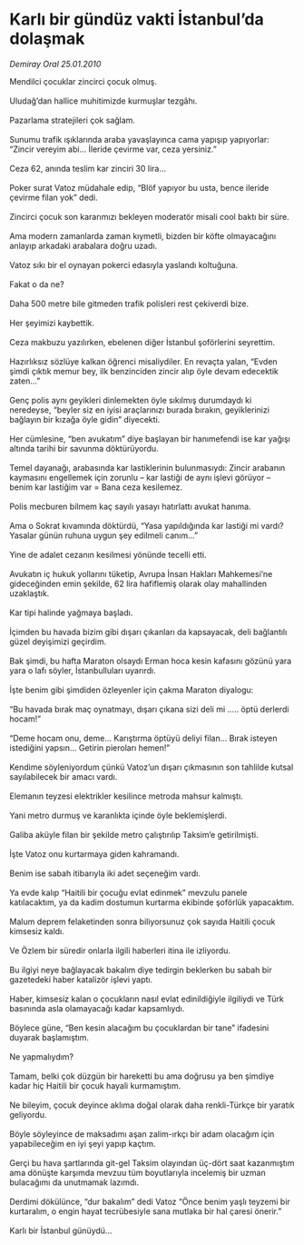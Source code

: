 # Karlı bir gündüz vakti İstanbul’da dolaşmak

*Demiray Oral 25.01.2010*

<div class="taraf_structure_2col_1zq">
<div class="margen_n">



 <p>Mendilci çocuklar zincirci çocuk olmuş. <br/><br/>Uludağ’dan hallice muhitimizde kurmuşlar tezgâhı. <br/><br/>Pazarlama stratejileri çok sağlam. <br/><br/>Sunumu trafik ışıklarında araba yavaşlayınca cama yapışıp yapıyorlar: “Zincir vereyim abi... İleride çevirme var, ceza yersiniz.” <br/><br/>Ceza 62, anında teslim kar zinciri 30 lira... <br/><br/>Poker surat Vatoz müdahale edip, “Blöf yapıyor bu usta, bence ileride çevirme filan yok” dedi. <br/><br/>Zincirci çocuk son kararımızı bekleyen moderatör misali cool baktı bir süre. <br/><br/>Ama modern zamanlarda zaman kıymetli, bizden bir köfte olmayacağını anlayıp arkadaki arabalara doğru uzadı. <br/><br/>Vatoz sıkı bir el oynayan pokerci edasıyla yaslandı koltuğuna. <br/><br/>Fakat o da ne? <br/><br/>Daha 500 metre bile gitmeden trafik polisleri rest çekiverdi bize. <br/><br/>Her şeyimizi kaybettik. <br/><br/>Ceza makbuzu yazılırken, ebelenen diğer İstanbul şoförlerini seyrettim. <br/><br/>Hazırlıksız sözlüye kalkan öğrenci misaliydiler. En revaçta yalan, “Evden şimdi çıktık memur bey, ilk benzinciden zincir alıp öyle devam edecektik zaten...” <br/><br/>Genç polis aynı geyikleri dinlemekten öyle sıkılmış durumdaydı ki neredeyse, “beyler siz en iyisi araçlarınızı burada bırakın, geyiklerinizi bağlayın bir kızağa öyle gidin” diyecekti. <br/><br/>Her cümlesine, “ben avukatım” diye başlayan bir hanımefendi ise kar yağışı altında tarihi bir savunma döktürüyordu. <br/><br/>Temel dayanağı, arabasında kar lastiklerinin bulunmasıydı: Zincir arabanın kaymasını engellemek için zorunlu – kar lastiği de aynı işlevi görüyor – benim kar lastiğim var = Bana ceza kesilemez. <br/><br/>Polis mecburen bilmem kaç sayılı yasayı hatırlattı avukat hanıma. <br/><br/>Ama o Sokrat kıvamında döktürdü, “Yasa yapıldığında kar lastiği mi vardı? Yasalar günün ruhuna uygun şey edilmeli canım...” <br/><br/>Yine de adalet cezanın kesilmesi yönünde tecelli etti. <br/><br/>Avukatın iç hukuk yollarını tüketip, Avrupa İnsan Hakları Mahkemesi’ne gideceğinden emin şekilde, 62 lira hafiflemiş olarak olay mahallinden uzaklaştık. <br/><br/>Kar tipi halinde yağmaya başladı. <br/><br/>İçimden bu havada bizim gibi dışarı çıkanları da kapsayacak, deli bağlantılı güzel deyişimizi geçirdim. <br/><br/>Bak şimdi, bu hafta Maraton olsaydı Erman hoca kesin kafasını gözünü yara yara o lafı söyler, İstanbulluları uyarırdı. <br/><br/>İşte benim gibi şimdiden özleyenler için çakma Maraton diyalogu: <br/><br/>“Bu havada bırak maç oynatmayı, dışarı çıkana sizi deli mi ..... öptü derlerdi hocam!” <br/><br/>“Deme hocam onu, deme... Karıştırma öptüyü deliyi filan... Bırak isteyen istediğini yapsın... Getirin pieroları hemen!” <br/><br/>Kendime söyleniyordum çünkü Vatoz’un dışarı çıkmasının son tahlilde kutsal sayılabilecek bir amacı vardı. <br/><br/>Elemanın teyzesi elektrikler kesilince metroda mahsur kalmıştı. <br/><br/>Yani metro durmuş ve karanlıkta içinde öyle beklemişlerdi. <br/><br/>Galiba aküyle filan bir şekilde metro çalıştırılıp Taksim’e getirilmişti. <br/><br/>İşte Vatoz onu kurtarmaya giden kahramandı. <br/><br/>Benim ise sabah itibarıyla iki adet seçeneğim vardı. <br/><br/>Ya evde kalıp “Haitili bir çocuğu evlat edinmek” mevzulu panele katılacaktım, ya da kadim dostumun kurtarma ekibinde şoförlük yapacaktım. <br/><br/>Malum deprem felaketinden sonra biliyorsunuz çok sayıda Haitili çocuk kimsesiz kaldı. <br/><br/>Ve Özlem bir süredir onlarla ilgili haberleri itina ile izliyordu. <br/><br/>Bu ilgiyi neye bağlayacak bakalım diye tedirgin beklerken bu sabah bir gazetedeki haber katalizör işlevi yaptı. <br/><br/>Haber, kimsesiz kalan o çocukların nasıl evlat edinildiğiyle ilgiliydi ve Türk basınında asla olamayacağı kadar kapsamlıydı. <br/><br/>Böylece güne, “Ben kesin alacağım bu çocuklardan bir tane” ifadesini duyarak başlamıştım. <br/><br/>Ne yapmalıydım? <br/><br/>Tamam, belki çok düzgün bir hareketti bu ama doğrusu ya ben şimdiye kadar hiç Haitili bir çocuk hayali kurmamıştım. <br/><br/>Ne bileyim, çocuk deyince aklıma doğal olarak daha renkli-Türkçe bir yaratık geliyordu. <br/><br/>Böyle söyleyince de maksadımı aşan zalim-ırkçı bir adam olacağım için yapabileceğim en iyi şeyi yapıp kaçtım. <br/><br/>Gerçi bu hava şartlarında git-gel Taksim olayından üç-dört saat kazanmıştım ama dönüşte karşımda mevzuu tüm boyutlarıyla incelemiş bir uzman bulacağımı da unutmamak lazımdı. <br/><br/>Derdimi dökülünce, “dur bakalım” dedi Vatoz “Önce benim yaşlı teyzemi bir kurtaralım, o engin hayat tecrübesiyle sana mutlaka bir hal çaresi önerir.” <br/><br/>Karlı bir İstanbul günüydü...</p>
<br/>
<br/>
<br/>



<br/>


<div id="taraf_not">
</div>

</div>


</div>
